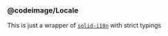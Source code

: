 ### @codeimage/Locale

This is just a wrapper of [`solid-i18n`](https://github.com/amoutonbrady/solid-i18n) with strict typings
